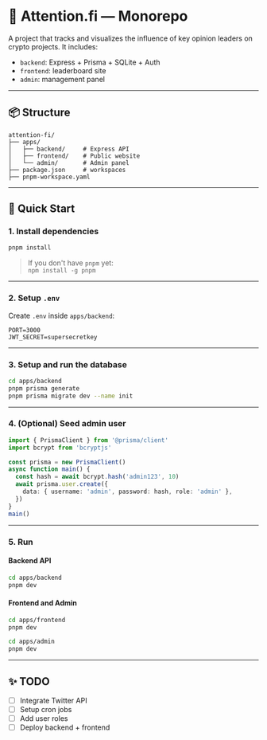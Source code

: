 
# 🧠 Attention.fi — Monorepo

A project that tracks and visualizes the influence of key opinion leaders on crypto projects. It includes:
- `backend`: Express + Prisma + SQLite + Auth
- `frontend`: leaderboard site
- `admin`: management panel

---

## 📦 Structure

```
attention-fi/
├── apps/
│   ├── backend/     # Express API
│   ├── frontend/    # Public website
│   └── admin/       # Admin panel
├── package.json     # workspaces
├── pnpm-workspace.yaml
```

---

## 🚀 Quick Start

### 1. Install dependencies
```bash
pnpm install
```

> If you don't have `pnpm` yet:  
> `npm install -g pnpm`

---

### 2. Setup `.env`

Create `.env` inside `apps/backend`:
```env
PORT=3000
JWT_SECRET=supersecretkey
```

---

### 3. Setup and run the database
```bash
cd apps/backend
pnpm prisma generate
pnpm prisma migrate dev --name init
```

---

### 4. (Optional) Seed admin user
```ts
import { PrismaClient } from '@prisma/client'
import bcrypt from 'bcryptjs'

const prisma = new PrismaClient()
async function main() {
  const hash = await bcrypt.hash('admin123', 10)
  await prisma.user.create({
    data: { username: 'admin', password: hash, role: 'admin' },
  })
}
main()
```

---

### 5. Run

#### Backend API
```bash
cd apps/backend
pnpm dev
```

#### Frontend and Admin
```bash
cd apps/frontend
pnpm dev

cd apps/admin
pnpm dev
```

---

## ✨ TODO
- [ ] Integrate Twitter API
- [ ] Setup cron jobs
- [ ] Add user roles
- [ ] Deploy backend + frontend

